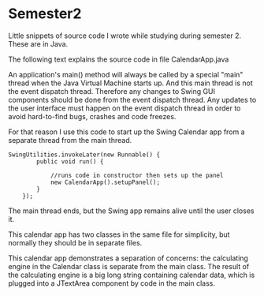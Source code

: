 # Semester2
Little snippets of source code I wrote while studying during semester 2.
These are in Java.

The following text explains the source code in file CalendarApp.java


An application's main() method will always be called by a special "main" thread when the Java Virtual Machine starts up. And this main thread is not the event dispatch thread. Therefore any changes to Swing GUI components should be done from the event dispatch thread.  Any updates to the user interface must happen on the event dispatch thread in order to avoid hard-to-find bugs, crashes and code freezes.

For that reason I use this code to start up the Swing Calendar app from a separate thread from the main thread.

	SwingUtilities.invokeLater(new Runnable() {
            public void run() {
                
                //runs code in constructor then sets up the panel               
                new CalendarApp().setupPanel();
            }
        });

The main thread ends, but the Swing app remains alive until the user closes it.

This calendar app has two classes in the same file for simplicity, but normally they should be in separate files.

This calendar app demonstrates a separation of concerns: the calculating engine in the Calendar class is separate from the main class. The result of the calculating engine is a big long string containing calendar data, which is plugged into a JTextArea component by code in the main class.



